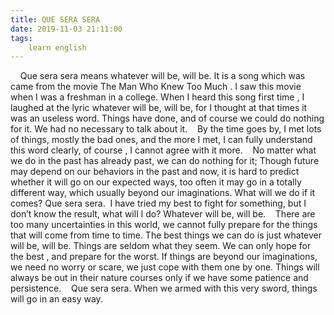 ```yaml
---
title: QUE SERA SERA
date: 2019-11-03 21:11:00
tags:
    learn english
---
```

    Que sera sera means whatever will be, will be. It is a song which was came from the movie The Man Who Knew Too Much . I saw this movie when I was a freshman in a college. When I heard this song first time , I laughed at the lyric whatever will be, will be, for I thought at that times it was an useless word. Things have done, and of course we could do nothing for it. We had no necessary to talk about it.    By the time goes by, I met lots of things, mostly the bad ones, and the more I met, I can fully understand this word clearly, of course , I cannot agree with it more.    No matter what we do in the past has already past, we can do nothing for it; Though future may depend on our behaviors in the past and now, it is hard to predict whether it will go on our expected ways, too often it may go in a totally different way, which usually beyond our imaginations. What will we do if it comes? Que sera sera.  I have tried my best to fight for something, but I don’t know the result, what will I do? Whatever will be, will be.    There are too many uncertainties in this world, we cannot fully prepare for the things that will come from time to time. The best things we can do is just whatever will be, will be. Things are seldom what they seem. We can only hope for the best , and prepare for the worst. If things are beyond our imaginations, we need no worry or scare, we just cope with them one by one. Things will always be out in their nature courses only if we have some patience and persistence.    Que sera sera. When we armed with this very sword, things will go in an easy way.